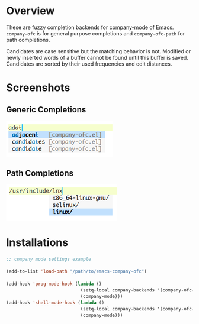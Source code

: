 # Overview

These are fuzzy completion backends for [company-mode](https://github.com/company-mode/company-mode) of [Emacs](https://www.gnu.org/software/emacs/). `company-ofc` is for general purpose completions and `company-ofc-path` for path completions.

Candidates are case sensitive but the matching behavior is not. Modified or newly inserted words of a buffer cannot be found until this buffer is saved. Candidates are sorted by their used frequencies and edit distances.

# Screenshots

## Generic Completions

![ofc](img/ofc.png)

## Path Completions

![ofc-path](img/ofc-path.png)

# Installations

```lisp
;; company mode settings example

(add-to-list 'load-path "/path/to/emacs-company-ofc")

(add-hook 'prog-mode-hook (lambda ()
                            (setq-local company-backends '(company-ofc-path company-ofc))
                            (company-mode)))
(add-hook 'shell-mode-hook (lambda ()
                            (setq-local company-backends '(company-ofc-path))
                            (company-mode)))
```
